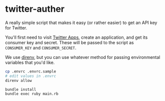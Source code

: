 # twitter-auther

A really simple script that makes it easy (or rather easier) to get an API key
for Twitter.

You'll first need to visit [Twitter Apps][apps], create an application, and get
its consumer key and secret. These will be passed to the script as
`CONSUMER_KEY` and `CONSUMER_SECRET`.

We use [direnv], but you can use whatever method for passing environmental
variables that you'd like.

``` sh
cp .envrc .envrc.sample
# edit values in .envrc
direnv allow

bundle install
bundle exec ruby main.rb
```

[apps]: https://apps.twitter.com/
[direnv]: https://direnv.net/

<!--
# vim: set tw=79:
-->
